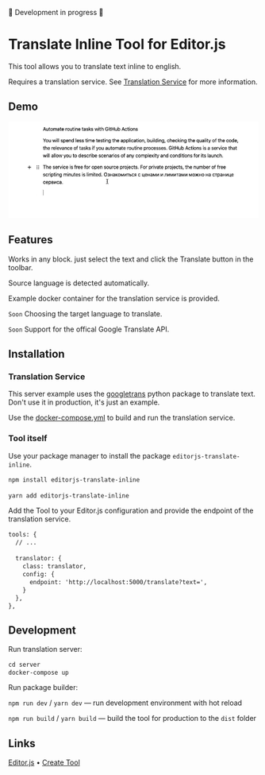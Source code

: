 🚧 Development in progress 🚧

# Translate Inline Tool for Editor.js

This tool allows you to translate text inline to english. 

Requires a translation service. See [Translation Service](#translation-service) for more information.

## Demo

![Translate Inline Demo Video](./docs/demo.gif)

## Features

Works in any block. just select the text and click the Translate button in the toolbar.

Source language is detected automatically.

Example docker container for the translation service is provided.

`Soon` Choosing the target language to translate.

`Soon` Support for the offical Google Translate API.

## Installation

### Translation Service

This server example uses the [googletrans](https://github.com/ssut/py-googletrans) python package to translate text. Don't use it in production, it's just an example.

Use the [docker-compose.yml](./server/docker-compose.yml) to build and run the translation service.

### Tool itself

Use your package manager to install the package `editorjs-translate-inline`.

```
npm install editorjs-translate-inline

yarn add editorjs-translate-inline
```

Add the Tool to your Editor.js configuration and provide the endpoint of the translation service.

```
tools: {
  // ...

  translator: {
    class: translator,
    config: {
      endpoint: 'http://localhost:5000/translate?text=',
    }
  },
},
```

## Development

Run translation server:

```
cd server
docker-compose up
```

Run package builder:

`npm run dev` / `yarn dev` — run development environment with hot reload

`npm run build` / `yarn build` — build the tool for production to the `dist` folder

## Links

[Editor.js](https://editorjs.io) • [Create Tool](https://github.com/editor-js/create-tool)